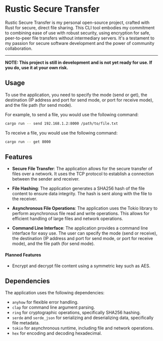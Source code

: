 # Rustic Secure Transfer

Rustic Secure Transfer is my personal open-source project, crafted with Rust for secure, direct file sharing. This CLI
tool embodies my commitment to combining ease of use with robust security, using encryption for safe, peer-to-peer file
transfers without intermediary servers. It's a testament to my passion for secure software development and the power of
community collaboration.
___
**NOTE: This project is still in development and is not yet ready for use. If you do, use it at your own risk.**

## Usage

To use the application, you need to specify the mode (send or get), the destination (IP address and port for send
mode, or port for receive mode), and the file path (for send mode).

For example, to send a file, you would use the following command:

```bash
cargo run -- send 192.168.1.2:8000 /path/to/file.txt
```

To receive a file, you would use the following command:

```bash
cargo run -- get 8000
```

## Features

- **Secure File Transfer**: The application allows for the secure transfer of files over a network. It uses the TCP
  protocol to establish a connection between the sender and receiver.

- **File Hashing**: The application generates a SHA256 hash of the file content to ensure data integrity. The hash is
  sent along with the file to the receiver.

- **Asynchronous File Operations**: The application uses the Tokio library to perform asynchronous file read and write
  operations. This allows for efficient handling of large files and network operations.

- **Command Line Interface**: The application provides a command line interface for easy use. The user can specify the
  mode (send or receive), the destination (IP address and port for send mode, or port for receive mode), and the file
  path (for send mode).

#### Planned Features

- Encrypt and decrypt file content using a symmetric key such as AES.

## Dependencies

The application uses the following dependencies:

- `anyhow` for flexible error handling.
- `clap` for command line argument parsing.
- `ring` for cryptographic operations, specifically SHA256 hashing.
- `serde` and `serde_json` for serializing and deserializing data, specifically file metadata.
- `tokio` for asynchronous runtime, including file and network operations.
- `hex` for encoding and decoding hexadecimal.
